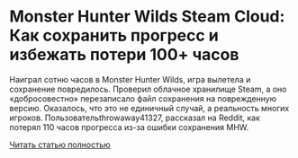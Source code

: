 # Monster Hunter Wilds Steam Cloud: Как сохранить прогресс и избежать потери 100+ часов



Наиграл сотню часов в Monster Hunter Wilds, игра вылетела и сохранение повредилось. Проверил облачное хранилище Steam, а оно «добросовестно» перезаписало файл сохранения на поврежденную версию. Оказалось, что это не единичный случай, а реальность многих игроков. Пользовательthrowaway41327, рассказал на Reddit, как потерял 110 часов прогресса из-за ошибки сохранения MHW.

[Читать статью полностью](https://xyberbara.com/gaming/monster-hunter-wilds-savings/)
